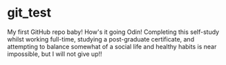# git_test
My first GitHub repo baby!
How's it going Odin!
Completing this self-study whilst working full-time, studying a post-graduate certificate, and attempting to balance somewhat of a social life and healthy habits is near impossible, but I will not give up!!

